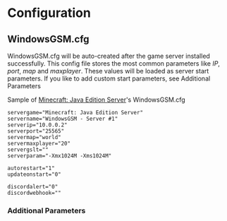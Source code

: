 # Configuration

## WindowsGSM.cfg

WindowsGSM.cfg will be auto-created after the game server installed successfully. This config file stores the most common parameters like _IP_, _port_, _map_ and _maxplayer_. These values will be loaded as server start parameters. If you like to add custom start parameters, see Additional Parameters 

Sample of [Minecraft: Java Edition Server](../game-servers/supported-game-servers/minecraft-java-edition.md)'s WindowsGSM.cfg

```text
servergame="Minecraft: Java Edition Server"
servername="WindowsGSM - Server #1"
serverip="10.0.0.2"
serverport="25565"
servermap="world"
servermaxplayer="20"
servergslt=""
serverparam="-Xmx1024M -Xms1024M"

autorestart="1"
updateonstart="0"

discordalert="0"
discordwebhook=""

```

### Additional Parameters



